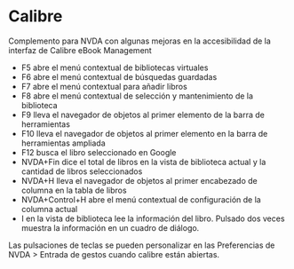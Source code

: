 # Calibre
Complemento para NVDA con algunas mejoras en la accesibilidad de la interfaz de Calibre eBook Management 

* F5 abre el menú contextual de bibliotecas virtuales 
* F6 abre el menú contextual de búsquedas guardadas 
* F7 abre el menú contextual para añadir libros 
* F8 abre el menú contextual de selección y mantenimiento de la biblioteca 
* F9 lleva el navegador de objetos al  primer elemento de la barra de herramientas 
* F10 lleva el navegador de objetos al primer elemento en la barra de herramientas ampliada 
* F12 busca el libro seleccionado en Google
* NVDA+Fin dice el total de libros en la vista de biblioteca actual y la cantidad de libros seleccionados
* NVDA+H lleva el navegador de objetos al primer encabezado de columna en la tabla de libros
* NVDA+Control+H abre el menú contextual de configuración de la columna actual 
* I en la vista de biblioteca lee la información del libro. Pulsado dos veces muestra la información en un cuadro de diálogo.

Las pulsaciones de teclas se pueden personalizar en las Preferencias de NVDA > Entrada de gestos cuando calibre están abiertas. 
